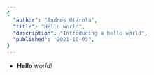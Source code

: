 ```yaml
---
{
  "author": "Andres Otarola",
  "title": "Hello world",
  "description": "Introducing a hello world",
  "published": "2021-10-03",
}
---
```


* **Hello** _world_!
